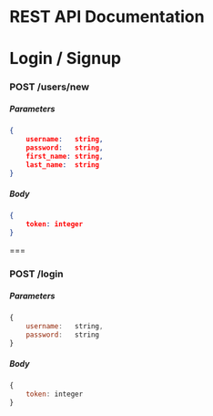 # REST API Documentation

# Login / Signup
### POST /users/new
##### Parameters
```json
{
    username:   string,
    password:   string,
    first_name: string,
    last_name:  string
}
```

##### Body
```json
{
    token: integer
}
```
===

### POST /login
##### Parameters
```javascript
{
    username:   string,
    password:   string
}
```

##### Body
```javascript
{
    token: integer
}
```